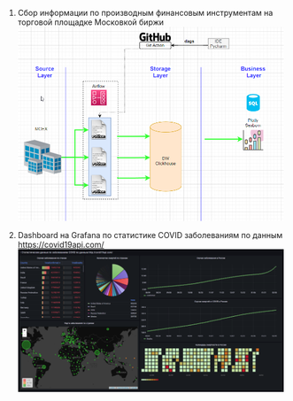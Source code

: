 1. Сбор информации по производным финансовым инструментам на торговой площадке Московкой биржи
![alt text](https://github.com/bodya/pen_projects/blob/main/images/Архитектура%20аналитического%20решения.png)

2. Dashboard на Grafana по статистике COVID заболеваниям по данным https://covid19api.com/
![alt text](https://github.com/bodya/pen_projects/blob/main/images/Grafana_dashboard_COVID.PNG)
